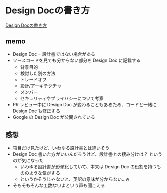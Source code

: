 # Design Docの書き方

[Design Docの書き方](https://zenn.dev/shimakaze_soft/scraps/7a8170927a30cd)

## memo

- Design Doc = 設計書ではない場合がある
- ソースコードを見ても分からない部分を Design Doc に記載する
  - 背景目的
  - 検討した別の方法
  - トレードオフ
  - 設計/アーキテクチャ
  - メンバー
  - セキュリティやプライバシーについて考察
- PR レビュー中に Design Doc が変わることもあるため、コードと一緒に Design Doc も修正する
- Google の Design Doc が公開されている


## 感想

- 項目だけ見たけど、いわゆる設計書とは違いそう
- Design Doc 書いた方がいいんだろうけど、設計書との棲み分けは？ というのが気になった
  - いわゆる設計書が形骸化していて、本来は Design Doc の役割を持つもののような気がする
  - というかそうじゃないと、英訳の意味が分からない...w
- そもそもそんな工数ないよという声も聞こえる